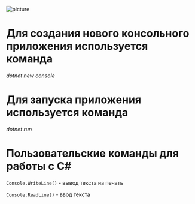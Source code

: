 ![picture](https://avatars.mds.yandex.net/get-entity_search/5578840/551792258/S122x122Fit_2x)


# Для создания нового консольного приложения используется команда 

*dotnet new console*

# Для запуска приложения используется команда 

*dotnet run*

# Пользовательские команды для работы с С#
` Console.WriteLine() ` - вывод текста на печать

`Console.ReadLine()` - ввод текста 